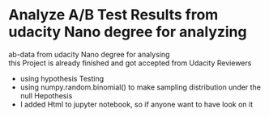 # Analyze A/B Test Results from udacity Nano degree for analyzing 
ab-data from udacity Nano degree for analysing
<br>this Project is already finished and got accepted from Udacity Reviewers
- using hypothesis Testing
- using numpy.random.binomial() to make sampling distribution under the null Hepothesis
- I added Html to jupyter notebook, so if anyone want to have look on it
